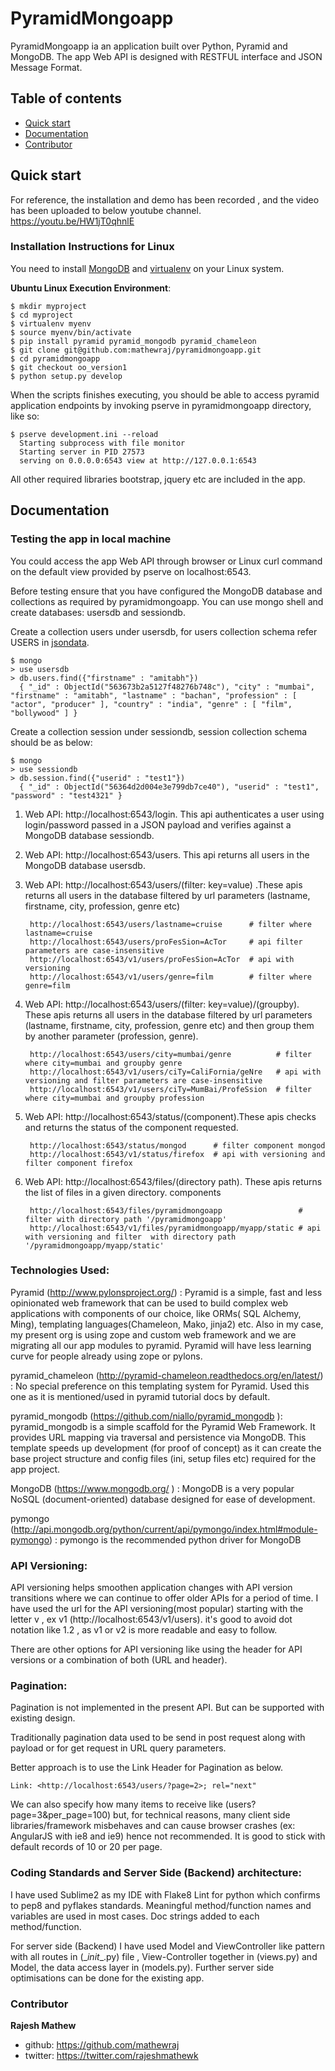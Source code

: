 # PyramidMongoapp

PyramidMongoapp ia an application built over Python, Pyramid and MongoDB. The app Web API is designed with RESTFUL interface and JSON Message Format.


## Table of contents

* [Quick start](#quick-start)
* [Documentation](#documentation)
* [Contributor](#contributor)



## Quick start 

For reference, the installation and demo has been recorded , and the video has been uploaded to below youtube channel.
https://youtu.be/HW1jT0qhnlE

### Installation Instructions for Linux

You need to install [MongoDB](https://docs.mongodb.org/manual/tutorial/install-mongodb-on-ubuntu/) and [virtualenv](http://docs.python-guide.org/en/latest/dev/virtualenvs/) on your Linux system.


**Ubuntu Linux Execution Environment**:

    $ mkdir myproject
    $ cd myproject
    $ virtualenv myenv
    $ source myenv/bin/activate
    $ pip install pyramid pyramid_mongodb pyramid_chameleon
    $ git clone git@github.com:mathewraj/pyramidmongoapp.git
    $ cd pyramidmongoapp
    $ git checkout oo_version1
    $ python setup.py develop


When the  scripts finishes executing, you should be able to access pyramid application
endpoints by invoking pserve in pyramidmongoapp directory, like so:

    $ pserve development.ini --reload
      Starting subprocess with file monitor
      Starting server in PID 27573
      serving on 0.0.0.0:6543 view at http://127.0.0.1:6543


All other required libraries bootstrap, jquery etc are included in the app.

## Documentation

### Testing the app in local machine

You could access the app Web API through browser or Linux curl command on the default view provided by pserve on localhost:6543.

Before testing ensure that you have configured the MongoDB database and collections as required by pyramidmongoapp. You can use mongo shell and create databases: usersdb and sessiondb.

Create a collection users under usersdb, for users collection schema refer USERS  in [jsondata](https://github.com/mathewraj/pyramidmongoapp/blob/master/myapp/jsondata.py).


    $ mongo
    > use usersdb
    > db.users.find({"firstname" : "amitabh"})
      { "_id" : ObjectId("563673b2a5127f48276b748c"), "city" : "mumbai", "firstname" : "amitabh", "lastname" : "bachan", "profession" : [ "actor", "producer" ], "country" : "india", "genre" : [ "film", "bollywood" ] }



Create a collection session under sessiondb, session collection schema should be as below:

    $ mongo
    > use sessiondb
    > db.session.find({"userid" : "test1"})
      { "_id" : ObjectId("56364d2d004e3e799db7ce40"), "userid" : "test1", "password" : "test4321" }



1. Web API: http://localhost:6543/login. This api authenticates a user using login/password passed in a JSON payload and verifies against a  MongoDB database sessiondb.

2. Web API: http://localhost:6543/users. This api returns all users in the MongoDB database usersdb.

3. Web API: http://localhost:6543/users/(filter: key=value) .These apis returns all users in the database filtered by url parameters (lastname, firstname, city, profession, genre etc)

        http://localhost:6543/users/lastname=cruise      # filter where lastname=cruise
        http://localhost:6543/users/proFesSion=AcTor     # api filter parameters are case-insensitive
        http://localhost:6543/v1/users/proFesSion=AcTor  # api with versioning
        http://localhost:6543/v1/users/genre=film        # filter where genre=film

4. Web API: http://localhost:6543/users/(filter: key=value)/(groupby). These apis returns all users in the database filtered by url parameters (lastname, firstname, city, profession, genre etc) and then group them by another parameter (profession, genre).

        http://localhost:6543/users/city=mumbai/genre          # filter where city=mumbai and groupby genre
        http://localhost:6543/v1/users/ciTy=CaliFornia/geNre   # api with versioning and filter parameters are case-insensitive
        http://localhost:6543/v1/users/ciTy=MumBai/ProfeSsion  # filter where city=mumbai and groupby profession

5. Web API: http://localhost:6543/status/(component).These apis checks and returns the status of the component requested.
    
        http://localhost:6543/status/mongod      # filter component mongod
        http://localhost:6543/v1/status/firefox  # api with versioning and filter component firefox 

6. Web API: http://localhost:6543/files/(directory path). These apis returns the list of files in a given directory. components 
    
        http://localhost:6543/files/pyramidmongoapp                 # filter with directory path '/pyramidmongoapp'
        http://localhost:6543/v1/files/pyramidmongoapp/myapp/static # api with versioning and filter  with directory path '/pyramidmongoapp/myapp/static'

      

### Technologies Used:

Pyramid (http://www.pylonsproject.org/) : Pyramid is a simple, fast and less opinionated web framework that can be used to build complex web applications with components of our choice, like ORMs( SQL Alchemy, Ming), templating languages(Chameleon, Mako, jinja2) etc.
Also in my case, my present org is using zope and custom web framework  and we are  migrating all our app modules to pyramid.  Pyramid will have less learning curve for people already using zope or pylons.

pyramid_chameleon (http://pyramid-chameleon.readthedocs.org/en/latest/) : No special preference on this templating system for Pyramid. Used this one as it is mentioned/used in pyramid tutorial docs by default.

pyramid_mongodb (https://github.com/niallo/pyramid_mongodb ): pyramid_mongodb is a simple scaffold for the Pyramid Web Framework. It provides URL mapping via traversal and persistence via MongoDB. This template speeds up development (for proof of concept) as it can create the base  project structure and config files (ini, setup files etc) required for the app project.

MongoDB (https://www.mongodb.org/ ) : MongoDB is a very popular NoSQL (document-oriented) database designed for ease of development. 

pymongo (http://api.mongodb.org/python/current/api/pymongo/index.html#module-pymongo) : pymongo is the recommended python driver for MongoDB


### API Versioning:

API versioning helps smoothen application changes with API version transitions where we can continue to offer older APIs for a period of time. 
I have used the url for the API versioning(most popular) starting with the letter v<version no> , ex v1 (http://localhost:6543/v1/users). it's good to avoid dot notation like 1.2 , as v1 or v2 is more readable and easy to follow.

There are other options for API versioning  like using the header for API versions or a combination of both (URL and header). 


### Pagination: 

Pagination is not implemented in the present API. But can be supported with existing design. 

Traditionally pagination data used to be send in post request  along with payload or for get request in URL query parameters.  

Better approach is to use the Link Header for Pagination as below. 

    Link: <http://localhost:6543/users/?page=2>; rel="next"
    

We can also specify how many items to receive like (users?page=3&per_page=100) but,
for technical reasons, many client side libraries/framework  misbehaves and can cause browser crashes (ex: AngularJS  with ie8 and  ie9)  hence not recommended. It is good to stick with  default records of 10 or 20 per page.


### Coding Standards and Server Side (Backend) architecture:

I have used Sublime2 as my IDE with Flake8 Lint for python which confirms to pep8 and pyflakes standards. Meaningful method/function names and variables are used in most cases. Doc strings added to each method/function.

For  server side (Backend) I have used Model and ViewController like pattern  with all routes in (\__init__.py) file , View-Controller  together in (views.py) and Model, the data access layer in (models.py). Further server side optimisations can be done for the existing app.
 


### Contributor

**Rajesh Mathew**

* github: <https://github.com/mathewraj>
* twitter: <https://twitter.com/rajeshmathewk>


